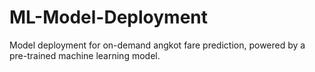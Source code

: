 # ML-Model-Deployment
Model deployment for on-demand angkot fare prediction, powered by a pre-trained machine learning model.
